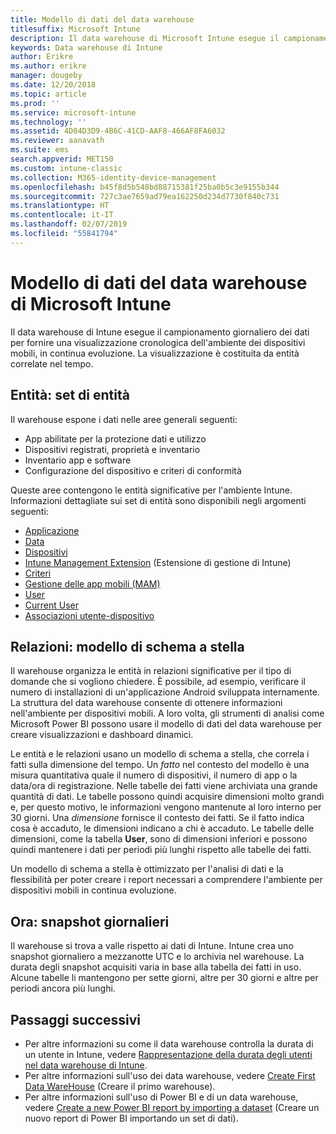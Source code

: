```yaml
---
title: Modello di dati del data warehouse
titlesuffix: Microsoft Intune
description: Il data warehouse di Microsoft Intune esegue il campionamento giornaliero dei dati per offrire una visualizzazione cronologica dell'ambiente dei dispositivi mobili in continua evoluzione.
keywords: Data warehouse di Intune
author: Erikre
ms.author: erikre
manager: dougeby
ms.date: 12/20/2018
ms.topic: article
ms.prod: ''
ms.service: microsoft-intune
ms.technology: ''
ms.assetid: 4D04D3D9-4B6C-41CD-AAF8-466AF8FA6032
ms.reviewer: aanavath
ms.suite: ems
search.appverid: MET150
ms.custom: intune-classic
ms.collection: M365-identity-device-management
ms.openlocfilehash: b45f8d5b548bd88715381f25ba0b5c3e9155b344
ms.sourcegitcommit: 727c3ae7659ad79ea162250d234d7730f840c731
ms.translationtype: HT
ms.contentlocale: it-IT
ms.lasthandoff: 02/07/2019
ms.locfileid: "55841794"
---
```

# <a name="microsoft-intune-data-warehouse-data-model"></a>Modello di dati del data warehouse di Microsoft Intune

Il data warehouse di Intune esegue il campionamento giornaliero dei dati per fornire una visualizzazione cronologica dell'ambiente dei dispositivi mobili, in continua evoluzione. La visualizzazione è costituita da entità correlate nel tempo.

## <a name="entities-entity-sets"></a>Entità: set di entità

Il warehouse espone i dati nelle aree generali seguenti:

  -  App abilitate per la protezione dati e utilizzo
  -  Dispositivi registrati, proprietà e inventario
  -  Inventario app e software
  -  Configurazione del dispositivo e criteri di conformità

Queste aree contengono le entità significative per l'ambiente Intune. Informazioni dettagliate sui set di entità sono disponibili negli argomenti seguenti:

  -  [Applicazione](reports-ref-application.md)
  -  [Data](reports-ref-date.md)
  -  [Dispositivi](reports-ref-devices.md)
  -  [Intune Management Extension](reports-ref-intunemanagementextension.md) (Estensione di gestione di Intune)
  -  [Criteri](reports-ref-policy.md)
  -  [Gestione delle app mobili (MAM)](reports-ref-mobile-app-management.md)
  -  [User](reports-ref-user.md)
  -  [Current User](reports-ref-current-user.md)
  -  [Associazioni utente-dispositivo](reports-ref-user-device.md)

## <a name="relationships-star-schema-model"></a>Relazioni: modello di schema a stella

Il warehouse organizza le entità in relazioni significative per il tipo di domande che si vogliono chiedere. È possibile, ad esempio, verificare il numero di installazioni di un'applicazione Android sviluppata internamente. La struttura del data warehouse consente di ottenere informazioni nell'ambiente per dispositivi mobili. A loro volta, gli strumenti di analisi come Microsoft Power BI possono usare il modello di dati del data warehouse per creare visualizzazioni e dashboard dinamici.

Le entità e le relazioni usano un modello di schema a stella, che correla i fatti sulla dimensione del tempo. Un *fatto* nel contesto del modello è una misura quantitativa quale il numero di dispositivi, il numero di app o la data/ora di registrazione. Nelle tabelle dei fatti viene archiviata una grande quantità di dati. Le tabelle possono quindi acquisire dimensioni molto grandi e, per questo motivo, le informazioni vengono mantenute al loro interno per 30 giorni. Una *dimensione* fornisce il contesto dei fatti. Se il fatto indica cosa è accaduto, le dimensioni indicano a chi è accaduto. Le tabelle delle dimensioni, come la tabella **User**, sono di dimensioni inferiori e possono quindi mantenere i dati per periodi più lunghi rispetto alle tabelle dei fatti. 

Un modello di schema a stella è ottimizzato per l'analisi di dati e la flessibilità per poter creare i report necessari a comprendere l'ambiente per dispositivi mobili in continua evoluzione.

## <a name="time-daily-snapshots"></a>Ora: snapshot giornalieri

Il warehouse si trova a valle rispetto ai dati di Intune. Intune crea uno snapshot giornaliero a mezzanotte UTC e lo archivia nel warehouse. La durata degli snapshot acquisiti varia in base alla tabella dei fatti in uso. Alcune tabelle li mantengono per sette giorni, altre per 30 giorni e altre per periodi ancora più lunghi.

## <a name="next-steps"></a>Passaggi successivi

 - Per altre informazioni su come il data warehouse controlla la durata di un utente in Intune, vedere [Rappresentazione della durata degli utenti nel data warehouse di Intune](reports-ref-user-timeline.md).
 - Per altre informazioni sull'uso dei data warehouse, vedere [Create First Data WareHouse](https://www.codeproject.com/Articles/652108/Create-First-Data-WareHouse) (Creare il primo warehouse).
 - Per altre informazioni sull'uso di Power BI e di un data warehouse, vedere [Create a new Power BI report by importing a dataset](https://powerbi.microsoft.com/documentation/powerbi-service-create-a-new-report/) (Creare un nuovo report di Power BI importando un set di dati). 
